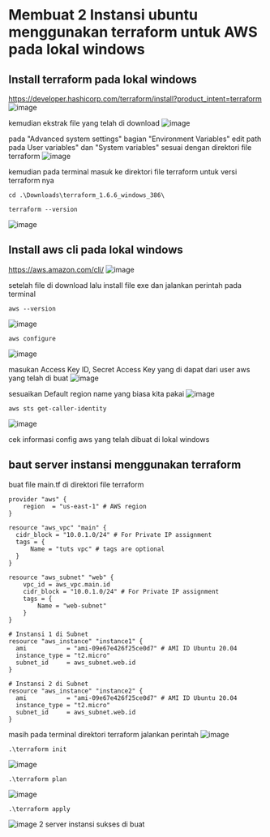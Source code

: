 # Membuat 2 Instansi ubuntu menggunakan terraform untuk AWS pada lokal windows
## Install terraform pada lokal windows
https://developer.hashicorp.com/terraform/install?product_intent=terraform
![image](https://github.com/wilsonakbar/Tasks-Dumbways-WilsonAkbar/assets/132327628/329a1d32-c270-40aa-a05d-6c0a99ef9849)

kemudian ekstrak file yang telah di download
![image](https://github.com/wilsonakbar/Tasks-Dumbways-WilsonAkbar/assets/132327628/d18e11f3-e3c4-4cc8-aea8-5018a25bb349)

pada "Advanced system settings" bagian "Environment Variables" edit path pada User variables" dan "System variables" sesuai dengan direktori file terraform
![image](https://github.com/wilsonakbar/Tasks-Dumbways-WilsonAkbar/assets/132327628/d8fa6242-eea3-4a64-911c-a22dd70bd3ad)

kemudian pada terminal masuk ke direktori file terraform untuk versi terraform nya
```
cd .\Downloads\terraform_1.6.6_windows_386\
```
```
terraform --version
```
![image](https://github.com/wilsonakbar/Tasks-Dumbways-WilsonAkbar/assets/132327628/55821565-fa58-469d-8cc3-80b7539fcbc8)

## Install aws cli pada lokal windows
https://aws.amazon.com/cli/
![image](https://github.com/wilsonakbar/Tasks-Dumbways-WilsonAkbar/assets/132327628/67ad32d6-5e11-46bf-92ce-a6500f257b16)

setelah file di download lalu install file exe dan jalankan perintah pada terminal
```
aws --version
```
![image](https://github.com/wilsonakbar/Tasks-Dumbways-WilsonAkbar/assets/132327628/6c377288-f0b5-4895-8dff-daa0f21c54f7)

```
aws configure
```
![image](https://github.com/wilsonakbar/Tasks-Dumbways-WilsonAkbar/assets/132327628/bb05d597-85fa-49cb-a410-84851e896e24)

masukan Access Key ID, Secret Access Key yang di dapat dari user aws yang telah di buat
![image](https://github.com/wilsonakbar/Tasks-Dumbways-WilsonAkbar/assets/132327628/9b4a4478-00ed-43fe-b87f-b51d1a6393fc)

sesuaikan Default region name yang biasa kita pakai
![image](https://github.com/wilsonakbar/Tasks-Dumbways-WilsonAkbar/assets/132327628/562691e4-0f82-4179-83f2-2c7cdd3b036c)

```
aws sts get-caller-identity
```
![image](https://github.com/wilsonakbar/Tasks-Dumbways-WilsonAkbar/assets/132327628/14ec202c-a0c3-4e60-9e7e-b351cc8f1d69)

cek informasi config aws yang telah dibuat di lokal windows

## baut server instansi menggunakan terraform
buat file main.tf di direktori file terraform
```
provider "aws" {
    region  = "us-east-1" # AWS region
}

resource "aws_vpc" "main" { 
  cidr_block = "10.0.1.0/24" # For Private IP assignment
  tags = {
      Name = "tuts vpc" # tags are optional
  }
}

resource "aws_subnet" "web" {
    vpc_id = aws_vpc.main.id
    cidr_block = "10.0.1.0/24" # For Private IP assignment
    tags = {
        Name = "web-subnet"
    }
}

# Instansi 1 di Subnet
resource "aws_instance" "instance1" {
  ami           = "ami-09e67e426f25ce0d7" # AMI ID Ubuntu 20.04
  instance_type = "t2.micro"
  subnet_id     = aws_subnet.web.id
}

# Instansi 2 di Subnet
resource "aws_instance" "instance2" {
  ami           = "ami-09e67e426f25ce0d7" # AMI ID Ubuntu 20.04
  instance_type = "t2.micro"
  subnet_id     = aws_subnet.web.id
}
```
masih pada terminal direktori terraform jalankan perintah
![image](https://github.com/wilsonakbar/Tasks-Dumbways-WilsonAkbar/assets/132327628/4f996498-f76d-49d9-8d53-08e6236dafb2)
```
.\terraform init
```
![image](https://github.com/wilsonakbar/Tasks-Dumbways-WilsonAkbar/assets/132327628/ea2da956-c8e2-4cc7-87b1-f972018046cc)
```
.\terraform plan
```
![image](https://github.com/wilsonakbar/Tasks-Dumbways-WilsonAkbar/assets/132327628/6866b687-f795-4f1a-b469-7e49834071dc)

```
.\terraform apply
```
![image](https://github.com/wilsonakbar/Tasks-Dumbways-WilsonAkbar/assets/132327628/67f66fa2-31b4-49ac-9262-2d47be334e68)
2 server instansi sukses di buat
```
```
